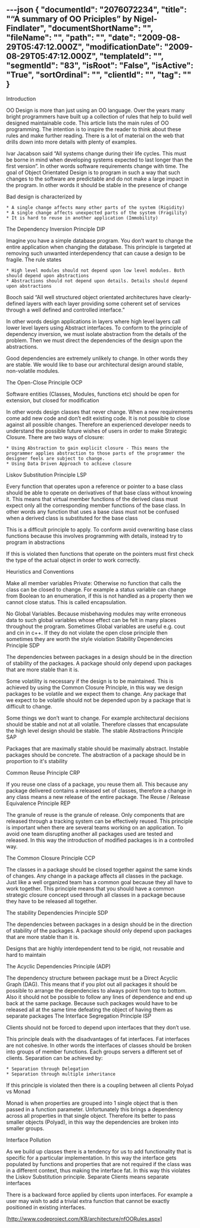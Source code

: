 ---json
{
  "documentId": "2076072234",
  "title": "“A summary of OO Priciples” by Nigel-Findlater",
  "documentShortName": "",
  "fileName": "",
  "path": "",
  "date": "2009-08-29T05:47:12.000Z",
  "modificationDate": "2009-08-29T05:47:12.000Z",
  "templateId": "",
  "segmentId": "83",
  "isRoot": "False",
  "isActive": "True",
  "sortOrdinal": "",
  "clientId": "",
  "tag": ""
}
---

Introduction

OO Design is more than just using an OO language. Over the years many bright programmers have built up a collection of rules that help to build well designed maintainable code. This article lists the main rules of OO programming. The intention is to inspire the reader to think about these rules and make further reading. There is a lot of material on the web that drills down into more details with plenty of examples.

Ivar Jacabson said “All systems change during their life cycles. This must be borne in mind when developing systems expected to last longer than the first version”. In other words software requirements change with time. The goal of Object Orientated Design is to program in such a way that such changes to the software are predictable and do not make a large impact in the program. In other words it should be stable in the presence of change

Bad design is characterized by

    * A single change affects many other parts of the system (Rigidity)
    * A single change affects unexpected parts of the system (Fragility)
    * It is hard to reuse in another application (Immobility) 

The Dependency Inversion Principle DIP

Imagine you have a simple database program. You don’t want to change the entire application when changing the database. This principle is targeted at removing such unwanted interdependency that can cause a design to be fragile. The rule states

    * High level modules should not depend upon low level modules. Both should depend upon abstractions
    * Abstractions should not depend upon details. Details should depend upon abstractions 

Booch said “All well structured object orientated architectures have clearly-defined layers with each layer providing some coherent set of services through a well defined and controlled interface.”

In other words design applications in layers where high level layers call lower level layers using Abstract interfaces. To conform to the principle of dependency inversion, we must isolate abstraction from the details of the problem. Then we must direct the dependencies of the design upon the abstractions.

Good dependencies are extremely unlikely to change. In other words they are stable. We would like to base our architectural design around stable, non-volatile modules.

The Open-Close Principle OCP

Software entities (Classes, Modules, functions etc) should be open for extension, but closed for modification

In other words design classes that never change. When a new requirements come add new code and don’t edit existing code. It is not possible to close against all possible changes. Therefore an experienced developer needs to understand the possible future wishes of users in order to make Strategic Closure. There are two ways of closure:

    * Using Abstraction to gain explicit closure - This means the programmer applies abstraction to those parts of the programmer the designer feels are subject to change.
    * Using Data Driven Approach to achieve closure

Liskov Substitution Principle LSP

Every function that operates upon a reference or pointer to a base class should be able to operate on derivatives of that base class without knowing it. This means that virtual member functions of the derived class must expect only all the corresponding member functions of the base class. In other words any function that uses a base class must not be confused when a derived class is substituted for the base class

This is a difficult principle to apply. To conform avoid overwriting base class functions because this involves programming with details, instead try to program in abstractions

If this is violated then functions that operate on the pointers must first check the type of the actual object in order to work correctly.

Heuristics and Conventions

Make all member variables Private: Otherwise no function that calls the class can be closed to change. For example a status variable can change from Boolean to an enumeration, if this is not handled as a property then we cannot close status. This is called encapsulation.

No Global Variables. Because misbehaving modules may write erroneous data to such global variables whose effect can be felt in many places throughout the program. Sometimes Global variables are useful e.g. cout and cin in c++. If they do not violate the open close principle then sometimes they are worth the style violation
Stability Dependencies Principle SDP

The dependencies between packages in a design should be in the direction of stability of the packages. A package should only depend upon packages that are more stable than it is.

Some volatility is necessary if the design is to be maintained. This is achieved by using the Common Closure Principle, in this way we design packages to be volatile and we expect them to change. Any package that we expect to be volatile should not be depended upon by a package that is difficult to change.

Some things we don’t want to change. For example architectural decisions should be stable and not at all volatile. Therefore classes that encapsulate the high level design should be stable.
The stable Abstractions Principle SAP

Packages that are maximally stable should be maximally abstract. Instable packages should be concrete. The abstraction of a package should be in proportion to it's stability

Common Reuse Principle CRP

If you reuse one class of a package, you reuse them all. This because any package delivered contains a released set of classes, therefore a change in any class means a new release of the entire package.
The Reuse / Release Equivalence Principle REP

The granule of reuse is the granule of release. Only components that are released through a tracking system can be effectively reused. This principle is important when there are several teams working on an application. To avoid one team disrupting another all packages used are tested and released. In this way the introduction of modified packages is in a controlled way.

The Common Closure Principle CCP

The classes in a package should be closed together against the same kinds of changes. Any change in a package affects all classes in the package. Just like a well organized team has a common goal because they all have to work together. This principle means that you should have a common strategic closure concept used through all classes in a package because they have to be released all together.

The stability Dependencies Principle SDP

The dependencies between packages in a design should be in the direction of stability of the packages. A package should only depend upon packages that are more stable than it is.

Designs that are highly interdependent tend to be rigid, not reusable and hard to maintain

The Acyclic Dependencies Principle (ADP)

The dependency structure between package must be a Direct Acyclic Graph (DAG). This means that if you plot out all packages it should be possible to arrange the dependencies to always point from top to bottom. Also it should not be possible to follow any lines of dependence and end up back at the same package. Because such packages would have to be released all at the same time defeating the object of having them as separate packages
The Interface Segregation Principle ISP

Clients should not be forced to depend upon interfaces that they don’t use.

This principle deals with the disadvantages of fat interfaces. Fat interfaces are not cohesive. In other words the interfaces of classes should be broken into groups of member functions. Each groups servers a different set of clients. Separation can be achieved by:

    * Separation through Delegation
    * Separation through multiple inheritance 

If this principle is violated then there is a coupling between all clients
Polyad vs Monad

Monad is when properties are grouped into 1 single object that is then passed in a function parameter. Unfortunately this brings a dependency across all properties in that single object. Therefore its better to pass smaller objects (Polyad), in this way the dependencies are broken into smaller groups.

Interface Pollution

As we build up classes there is a tendency for us to add functionality that is specific for a particular implementation. In this way the interface gets populated by functions and properties that are not required if the class was in a different context, thus making the interface fat. In this way this violates the Liskov Substitution principle. Separate Clients means separate interfaces

There is a backward force applied by clients upon interfaces. For example a user may wish to add a trivial extra function that cannot be exactly positioned in existing interfaces.

[http://www.codeproject.com/KB/architecture/nfOORules.aspx]
